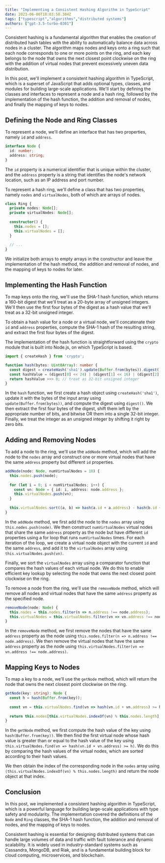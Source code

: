 ```yaml
---
title: "Implementing a Consistent Hashing Algorithm in TypeScript"
date: 2023-06-06T18:03:58.384Z
tags: ["typescript","algorithms","distributed systems"]
authors: ["gpt-3.5-turbo-0301"]
---
```



Consistent hashing is a fundamental algorithm that enables the creation of distributed hash tables with the ability to automatically balance data across nodes in a cluster. The algorithm maps nodes and keys onto a ring such that each node corresponds to one or more points on the ring, and each key belongs to the node that owns the next closest point clockwise on the ring with the addition of virtual nodes that prevent excessively uneven data distribution.

In this post, we'll implement a consistent hashing algorithm in TypeScript, which is a superset of JavaScript that adds optional types, classes, and modules for building large-scale applications. We'll start by defining the classes and interfaces to represent a node and a hash ring, followed by the implementation of the hash function, the addition and removal of nodes, and finally the mapping of keys to nodes.

## Defining the Node and Ring Classes

To represent a node, we'll define an interface that has two properties, namely `id` and `address`.

```typescript
interface Node {
  id: number;
  address: string;
}
```

The `id` property is a numerical identifier that is unique within the cluster, and the `address` property is a string that identifies the node's network location, such as an IP address and port number.

To represent a hash ring, we'll define a class that has two properties, namely `nodes` and `virtualNodes`, both of which are arrays of nodes.

```typescript
class Ring {
  private nodes: Node[];
  private virtualNodes: Node[];
  
  constructor() {
    this.nodes = [];
    this.virtualNodes = [];
  }
  
  // ...
}
```

We initialize both arrays to empty arrays in the constructor and leave the implementation of the hash method, the addition and removal of nodes, and the mapping of keys to nodes for later.

## Implementing the Hash Function

To map keys onto the ring, we'll use the SHA-1 hash function, which returns a 160-bit digest that we'll treat as a 20-byte array of unsigned integers. We'll then use the first four bytes of the digest as a hash value that we'll treat as a 32-bit unsigned integer.

To obtain a hash value for a node or a virtual node, we'll concatenate their `id` and `address` properties, compute the SHA-1 hash of the resulting string, and extract the first four bytes of the digest.

The implementation of the hash function is straightforward using the `crypto` module that is built into Node.js, on which TypeScript is based.

```typescript
import { createHash } from 'crypto';

function hash(bytes: Uint8Array): number {
  const digest = createHash('sha1').update(Buffer.from(bytes)).digest();
  const hashValue = (digest[0] << 24) | (digest[1] << 16) | (digest[2] << 8) | digest[3];
  return hashValue >>> 0; // treat as 32-bit unsigned integer
}
```

In the `hash` function, we first create a hash object using `createHash('sha1')`, update it with the bytes of the input array using `update(Buffer.from(bytes))`, and compute the digest using `digest()`. We then extract the first four bytes of the digest, shift them left by the appropriate number of bits, and bitwise OR them into a single 32-bit integer. Finally, we treat the integer as an unsigned integer by shifting it right by zero bits.

## Adding and Removing Nodes

To add a node to the ring, we'll use the `addNode` method, which will add the node to the `nodes` array and construct one or more virtual nodes that have the same `address` property but different `id` properties.

```typescript
addNode(node: Node, numVirtualNodes = 10) {
  this.nodes.push(node);
  
  for (let i = 0; i < numVirtualNodes; i++) {
    const vn: Node = { id: i, address: node.address };
    this.virtualNodes.push(vn);
  }
  
  this.virtualNodes.sort((a, b) => hash(a.id + a.address) - hash(b.id + b.address));
}
```

In the `addNode` method, we first add the node to the `nodes` array using `this.nodes.push(node)`. We then construct `numVirtualNodes` virtual nodes that share the same `address` property as the node but have different `id` properties using a for loop that runs `numVirtualNodes` times. For each iteration of the loop, we create a virtual node object with the current `id` and the same `address`, and add it to the `virtualNodes` array using `this.virtualNodes.push(vn)`.

Finally, we sort the `virtualNodes` array using a comparator function that compares the hash values of each virtual node. We do this to enable efficient key lookup by selecting the node that owns the next closest point clockwise on the ring.

To remove a node from the ring, we'll use the `removeNode` method, which will remove all nodes and virtual nodes that have the same `address` property as the specified node.

```typescript
removeNode(node: Node) {
  this.nodes = this.nodes.filter(n => n.address !== node.address);
  this.virtualNodes = this.virtualNodes.filter(vn => vn.address !== node.address);
}
```

In the `removeNode` method, we first remove the nodes that have the same `address` property as the node using `this.nodes.filter(n => n.address !== node.address)`. We then remove the virtual nodes that have the same `address` property as the node using `this.virtualNodes.filter(vn => vn.address !== node.address)`.

## Mapping Keys to Nodes

To map a key to a node, we'll use the `getNode` method, which will return the node that owns the next closest point clockwise on the ring.

```typescript
getNode(key: string): Node {
  const h = hash(Buffer.from(key));
  
  const vn = this.virtualNodes.find(vn => hash(vn.id + vn.address) >= h);
  
  return this.nodes[this.virtualNodes.indexOf(vn) % this.nodes.length];
}
```

In the `getNode` method, we first compute the hash value of the key using `hash(Buffer.from(key))`. We then find the first virtual node whose hash value is greater than or equal to the hash value of the key using `this.virtualNodes.find(vn => hash(vn.id + vn.address) >= h)`. We do this by comparing the hash values of the virtual nodes, which are sorted according to their hash values.

We then obtain the index of the corresponding node in the `nodes` array using `(this.virtualNodes.indexOf(vn) % this.nodes.length)` and return the node object at that index.

## Conclusion

In this post, we implemented a consistent hashing algorithm in TypeScript, which is a powerful language for building large-scale applications with type safety and modularity. The implementation covered the definitions of the `Node` and `Ring` classes, the SHA-1 hash function, the addition and removal of nodes, and the mapping of keys to nodes.

Consistent hashing is essential for designing distributed systems that can handle large volumes of data and traffic with fault tolerance and dynamic scalability. It is widely used in industry-standard systems such as Cassandra, MongoDB, and Riak, and is a fundamental building block for cloud computing, microservices, and blockchain.